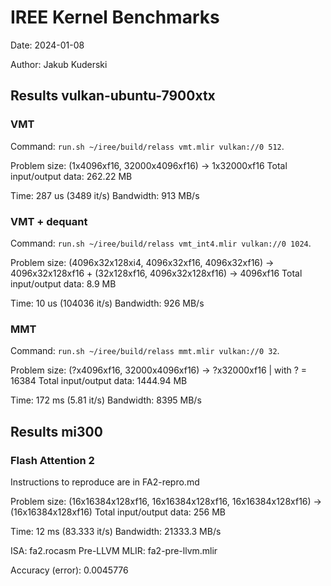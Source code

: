 # IREE Kernel Benchmarks

Date: 2024-01-08

Author: Jakub Kuderski

## Results vulkan-ubuntu-7900xtx

### VMT

Command: `run.sh ~/iree/build/relass vmt.mlir vulkan://0 512`.

Problem size: (1x4096xf16, 32000x4096xf16) -> 1x32000xf16
Total input/output data: 262.22 MB

Time: 287 us (3489 it/s)
Bandwidth: 913 MB/s

### VMT + dequant

Command: `run.sh ~/iree/build/relass vmt_int4.mlir vulkan://0 1024`.

Problem size: (4096x32x128xi4, 4096x32xf16, 4096x32xf16) -> 4096x32x128xf16 + (32x128xf16, 4096x32x128xf16) -> 4096xf16
Total input/output data: 8.9 MB

Time: 10 us (104036 it/s)
Bandwidth: 926 MB/s

### MMT

Command: `run.sh ~/iree/build/relass mmt.mlir vulkan://0 32`.

Problem size: (?x4096xf16, 32000x4096xf16) -> ?x32000xf16 | with ? = 16384
Total input/output data: 1444.94 MB

Time: 172 ms (5.81 it/s)
Bandwidth: 8395 MB/s

## Results mi300

### Flash Attention 2

Instructions to reproduce are in FA2-repro.md

Problem size: (16x16384x128xf16, 16x16384x128xf16, 16x16384x128xf16) -> (16x16384x128xf16)
Total input/output data: 256 MB

Time: 12 ms (83.333 it/s)
Bandwidth: 21333.3 MB/s

ISA: fa2.rocasm
Pre-LLVM MLIR: fa2-pre-llvm.mlir

Accuracy (error): 0.0045776
